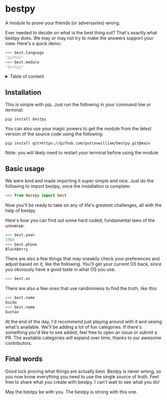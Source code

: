 # bestpy



A module to prove your friends (or adversaries) wrong.

Ever needed to decide on what is the best thing out? That's exactly what bestpy does.
We may or may not try to make the answers support your view. Here's a quick demo:

```python
>>> best.language
"python"
>>> best.module
"bestpy"
```

<details>
<summary>Table of content</summary>

## Table of content

- [Installation](#installation)<br>
- [Basic usage](#basic-usage)<br>
- [Final words](#final-words)

</details>

## Installation
This is simple with pip. Just run the following in your command line or terminal:

```
pip install bestpy
```

You can also use your magic powers to get the module from the latest version of the source code using the following:

```
pip install git+https://github.com/gustavwilliam/bestpy.git@main
``` 
Note: you will likely need to restart your terminal before using the module

## Basic usage
We were kind and made importing it super simple and nice. Just do the following to import bestpy, once the installation is complete:

```python
>>> from bestpy import best
```

Now you'll be ready to take on any of life's greatest challenges, all with the help of bestpy.

Here's how you can find out some hard coded, fundamental laws of the universe:

```py
>>> best.year
1984
>>> best.phone
BlackBerry
```

There are also a few things that may sneakily check your preferences and adjust based on it, like the following.
You'll get your current OS back, since you obviously have a good taste in what OS you use.

```python
>>> best.os
```

There are also a few ones that use randomness to find the truth, like this:

```py
>>> best.name
Guido
>>> best.name
Gustav
```

At the end of the day, I'd recommend just playing around with it and seeing what's available.
We'll be adding a lot of fun categories. If there's something you'd like to see added,
feel free to open an issue or submit a PR. The available categories will expand over time,
thanks to our awesome contributors.

## Final words
Good luck proving what things are actually best. Bestpy is never wrong,
so you now know everything you need to use the single source of truth. 
Feel free to share what you create with bestpy. I can't wait to see what you do!

May the bestpy be with you. The bestpy is strong with this one.
